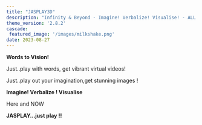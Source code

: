 ```yaml
---
title: "JASPLAY3D"
description: "Infinity & Beyond - Imagine! Verbalize! Visualise! - ALL IN ONE"
theme_version: '2.8.2'
cascade:
 featured_image: '/images/milkshake.png'
date: 2023-08-27
---
```


**Words to Vision!**

Just..play with words, get vibrant virtual videos!

Just..play out your imagination,get stunning images !

**Imagine! Verbalize ! Visualise**

Here and NOW

**JASPLAY…just play !!**

